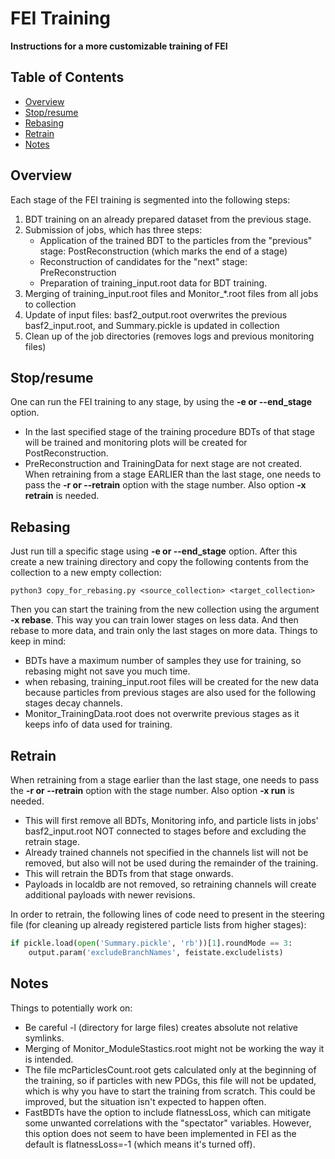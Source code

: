 # FEI Training

**Instructions for a more customizable training of FEI**

## Table of Contents
- [Overview](#overview)
- [Stop/resume](#stopresume)
- [Rebasing](#rebasing)
- [Retrain](#retrain)
- [Notes](#notes)

## Overview
Each stage of the FEI training is segmented into the following steps:
1. BDT training on an already prepared dataset from the previous stage.
2. Submission of jobs, which has three steps:
    - Application of the trained BDT to the particles from the "previous" stage: PostReconstruction (which marks the end of a stage)
    - Reconstruction of candidates for the "next" stage: PreReconstruction
    - Preparation of training_input.root data for BDT training. 
3. Merging of training_input.root files and Monitor_*.root files from all jobs to collection
4. Update of input files: basf2_output.root overwrites the previous basf2_input.root, and Summary.pickle is updated in collection
5. Clean up of the job directories (removes logs and previous monitoring files)

## Stop/resume
One can run the FEI training to any stage, by using the **-e or --end_stage** option.
- In the last specified stage of the training procedure BDTs of that stage will be trained and monitoring plots will be created for PostReconstruction.
- PreReconstruction and TrainingData for next stage are not created.
When retraining from a stage EARLIER than the last stage, one needs to pass the **-r or --retrain** option with the stage number. Also option **-x retrain** is needed.

## Rebasing
Just run till a specific stage using **-e or --end_stage** option.
After this create a new training directory and copy the following contents from the collection to a new empty collection:

`python3 copy_for_rebasing.py <source_collection> <target_collection>`

Then you can start the training from the new collection using the argument **-x rebase**.
This way you can train lower stages on less data.
And then rebase to more data, and train only the last stages on more data.
Things to keep in mind:
- BDTs have a maximum number of samples they use for training, so rebasing might not save you much time.
- when rebasing, training_input.root files will be created for the new data because particles from previous stages are also used for the following stages decay channels.
- Monitor_TrainingData.root does not overwrite previous stages as it keeps info of data used for training.

## Retrain
When retraining from a stage earlier than the last stage, one needs to pass the **-r or --retrain** option with the stage number. Also option **-x run** is needed.
- This will first remove all BDTs, Monitoring info, and particle lists in jobs' basf2_input.root NOT connected to stages before and excluding the retrain stage.
- Already trained channels not specified in the channels list will not be removed, but also will not be used during the remainder of the training.
- This will retrain the BDTs from that stage onwards.
- Payloads in localdb are not removed, so retraining channels will create additional payloads with newer revisions.

In order to retrain, the following lines of code need to present in the steering file (for cleaning up already registered particle lists from higher stages):
```python
if pickle.load(open('Summary.pickle', 'rb'))[1].roundMode == 3: 
    output.param('excludeBranchNames', feistate.excludelists)
```

## Notes
Things to potentially work on:
- Be careful -l (directory for large files) creates absolute not relative symlinks.
- Merging of Monitor_ModuleStastics.root might not be working the way it is intended.
- The file mcParticlesCount.root gets calculated only at the beginning of the training, so if particles with new PDGs, this file will not be updated, 
  which is why you have to start the training from scratch. This could be improved, but the situation isn't expected to happen often.
- FastBDTs have the option to include flatnessLoss, which can mitigate some unwanted correlations with the "spectator" variables. However, this option does not seem to have been implemented in FEI as the default is flatnessLoss=-1 (which means it's turned off).